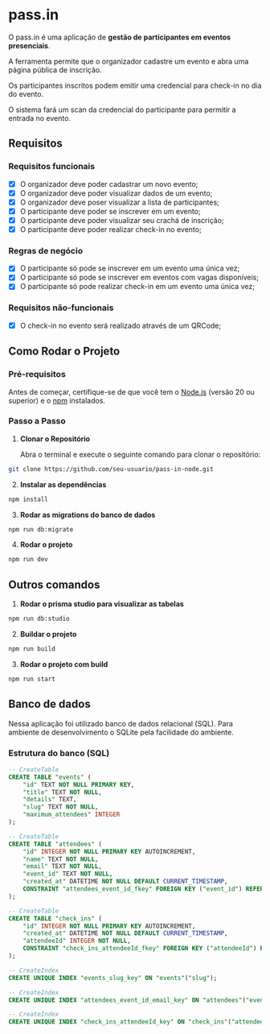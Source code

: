 # pass.in

O pass.in é uma aplicação de **gestão de participantes em eventos presenciais**. 

A ferramenta permite que o organizador cadastre um evento e abra uma página pública de inscrição.

Os participantes inscritos podem emitir uma credencial para check-in no dia do evento.

O sistema fará um scan da credencial do participante para permitir a entrada no evento.

## Requisitos

### Requisitos funcionais

- [x] O organizador deve poder cadastrar um novo evento;
- [x] O organizador deve poder visualizar dados de um evento;
- [x] O organizador deve poser visualizar a lista de participantes; 
- [x] O participante deve poder se inscrever em um evento;
- [x] O participante deve poder visualizar seu crachá de inscrição;
- [x] O participante deve poder realizar check-in no evento;

### Regras de negócio

- [x] O participante só pode se inscrever em um evento uma única vez;
- [x] O participante só pode se inscrever em eventos com vagas disponíveis;
- [x] O participante só pode realizar check-in em um evento uma única vez;

### Requisitos não-funcionais

- [x] O check-in no evento será realizado através de um QRCode;


## Como Rodar o Projeto

### Pré-requisitos

Antes de começar, certifique-se de que você tem o [Node.js](https://nodejs.org/en/) (versão 20 ou superior) e o [npm](https://www.npmjs.com/) instalados.

### Passo a Passo

1. **Clonar o Repositório**

    Abra o terminal e execute o seguinte comando para clonar o repositório:

 ```bash
 git clone https://github.com/seu-usuario/pass-in-node.git
 ```

2. **Instalar as dependências**

  ```bash
  npm install
  ```

3. **Rodar as migrations do banco de dados**

  ```bash
  npm run db:migrate
  ```

4. **Rodar o projeto**

  ```bash
  npm run dev
  ```

## Outros comandos
1. **Rodar o prisma studio para visualizar as tabelas**

  ```bash
  npm run db:studio
  ```

2. **Buildar o projeto**

  ```bash
  npm run build
  ```

3. **Rodar o projeto com build**

  ```bash
  npm run start
  ```


## Banco de dados

Nessa aplicação foi utilizado banco de dados relacional (SQL). Para ambiente de desenvolvimento o SQLite pela facilidade do ambiente.

### Estrutura do banco (SQL)

```sql
-- CreateTable
CREATE TABLE "events" (
    "id" TEXT NOT NULL PRIMARY KEY,
    "title" TEXT NOT NULL,
    "details" TEXT,
    "slug" TEXT NOT NULL,
    "maximum_attendees" INTEGER
);

-- CreateTable
CREATE TABLE "attendees" (
    "id" INTEGER NOT NULL PRIMARY KEY AUTOINCREMENT,
    "name" TEXT NOT NULL,
    "email" TEXT NOT NULL,
    "event_id" TEXT NOT NULL,
    "created_at" DATETIME NOT NULL DEFAULT CURRENT_TIMESTAMP,
    CONSTRAINT "attendees_event_id_fkey" FOREIGN KEY ("event_id") REFERENCES "events" ("id") ON DELETE RESTRICT ON UPDATE CASCADE
);

-- CreateTable
CREATE TABLE "check_ins" (
    "id" INTEGER NOT NULL PRIMARY KEY AUTOINCREMENT,
    "created_at" DATETIME NOT NULL DEFAULT CURRENT_TIMESTAMP,
    "attendeeId" INTEGER NOT NULL,
    CONSTRAINT "check_ins_attendeeId_fkey" FOREIGN KEY ("attendeeId") REFERENCES "attendees" ("id") ON DELETE RESTRICT ON UPDATE CASCADE
);

-- CreateIndex
CREATE UNIQUE INDEX "events_slug_key" ON "events"("slug");

-- CreateIndex
CREATE UNIQUE INDEX "attendees_event_id_email_key" ON "attendees"("event_id", "email");

-- CreateIndex
CREATE UNIQUE INDEX "check_ins_attendeeId_key" ON "check_ins"("attendeeId");
```
